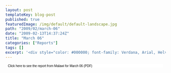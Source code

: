 ```yaml
---
layout: post
templateKey: blog-post
published: true
featuredImage: /img/default/default-landscape.jpg
path: "2009/02/march-06"
date: "2009-02-13T14:37:24Z"
title: "March 06"
categories: ["Reports"]
tags: []
excerpt: '<div style="color: #000000; font-family: Verdana, Arial, Helvetica, sans-serif; font-size: 10px; b...'
---
```


<div style="color: #000000; font-family: Verdana, Arial, Helvetica, sans-serif; font-size: 10px; background-image: initial; background-repeat: initial; background-attachment: initial; -webkit-background-clip: initial; -webkit-background-origin: initial; background-color: #ffffff; background-position: initial initial; margin: 8px;">

Click here to see the report from Malawi for March 06 (PDF)

</div>
